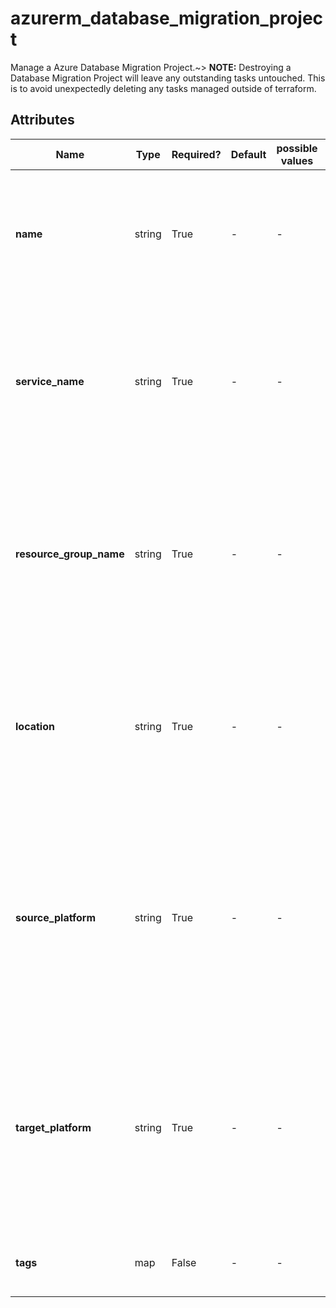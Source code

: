 # azurerm_database_migration_project

Manage a Azure Database Migration Project.~> **NOTE:** Destroying a Database Migration Project will leave any outstanding tasks untouched. This is to avoid unexpectedly deleting any tasks managed outside of terraform.

## Attributes

| Name | Type | Required? | Default  | possible values | Description |
| ---- | ---- | --------- | -------- | ----------- | ----------- |
| **name** | string | True | -  |  -  | Specify the name of the database migration project. Changing this forces a new resource to be created. | 
| **service_name** | string | True | -  |  -  | Name of the database migration service where resource belongs to. Changing this forces a new resource to be created. | 
| **resource_group_name** | string | True | -  |  -  | Name of the resource group in which to create the database migration project. Changing this forces a new resource to be created. | 
| **location** | string | True | -  |  -  | Specifies the supported Azure location where the resource exists. Changing this forces a new resource to be created. | 
| **source_platform** | string | True | -  |  -  | The platform type of the migration source. Currently only support: `SQL`(on-premises SQL Server). Changing this forces a new resource to be created. | 
| **target_platform** | string | True | -  |  -  | The platform type of the migration target. Currently only support: `SQLDB`(Azure SQL Database). Changing this forces a new resource to be created. | 
| **tags** | map | False | -  |  -  | A mapping of tags to assigned to the resource. | 

